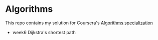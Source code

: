 # Algorithms
This repo contains my solution for Coursera's [Algorithms specialization](https://www.coursera.org/specializations/algorithms)

* week6 Dijkstra's shortest path
